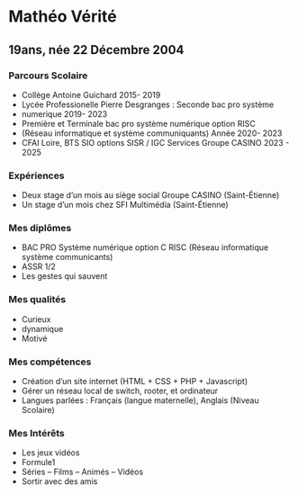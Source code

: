 # Mathéo Vérité
## 19ans, née 22 Décembre 2004

### Parcours Scolaire


- Collège Antoine Guichard 2015- 2019
- Lycée Professionelle Pierre Desgranges : Seconde bac pro système
- numerique 2019- 2023
- Première et Terminale bac pro système numérique option RISC
- (Réseau informatique et système communiquants) Année 2020- 2023
- CFAI Loire, BTS SIO options SISR / IGC Services Groupe CASINO 2023 - 2025

### Expériences


- Deux stage d’un mois au siège social Groupe CASINO (Saint-Étienne)
- Un stage d’un mois chez SFI Multimédia (Saint-Étienne)

### Mes diplômes

- BAC PRO Système numérique option C RISC (Réseau informatique système communicants)
- ASSR 1/2
- Les gestes qui sauvent

### Mes qualités


- Curieux
- dynamique
- Motivé

### Mes compétences


- Création d’un site internet (HTML + CSS + PHP + Javascript)
- Gérer un réseau local de switch, rooter, et ordinateur
- Langues parlées : Français (langue maternelle), Anglais (Niveau Scolaire)

### Mes Intérêts


- Les jeux vidéos
- Formule1
- Séries – Films – Animés – Vidéos
- Sortir avec des amis
